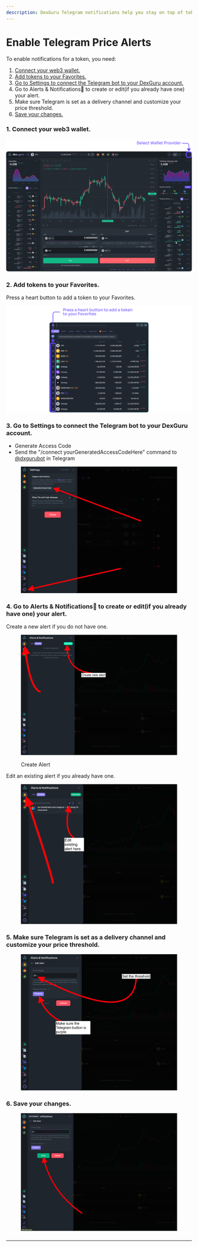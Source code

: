 ```yaml
---
description: DexGuru Telegram notifications help you stay on top of tokens’ prices.
---
```


# Enable Telegram Price Alerts

To enable notifications for a token, you need:&#x20;

1. [Connect your web3 wallet.](enable-price-alerts.md#1.-connect-your-web3-wallet.)
2. [Add tokens to your Favorites.](enable-price-alerts.md#2.-add-tokens-to-your-favorites.)
3. [Go to Settings to connect the Telegram bot to your DexGuru account.](enable-price-alerts.md#3.-go-to-settings.)
4. Go to Alerts & Notifications🔔 to create or edit(if you already have one) your alert.
5. Make sure Telegram is set as a delivery channel and customize your price threshold.
6. [Save your changes.](enable-price-alerts.md#undefined)

### 1. **Connect your web3 wallet.**

![](<../../.gitbook/assets/1. Connect your web3 wallet..png>)

### 2. Add tokens to your Favorites.&#x20;

Press a heart button to add a token to your Favorites.

![](<../../.gitbook/assets/2. Add tokens to your Favorites..png>)

### 3. Go to Settings to connect the Telegram bot to your DexGuru account.&#x20;

* Generate Access Code
* Send the "/connect yourGeneratedAccessCodeHere" command to [@dxgurubot](https://t.me/dxgurubot) in Telegram&#x20;

<figure><img src="../../.gitbook/assets/Screen Shot 2022-10-04 at 3.41.28 PM.png" alt=""><figcaption></figcaption></figure>

### 4. Go to Alerts & Notifications🔔 to create or edit(if you already have one) your alert.

Create a new alert if you do not have one.

<figure><img src="../../.gitbook/assets/Screen Shot 2022-10-04 at 5.29.41 PM (1).png" alt=""><figcaption><p>Create Alert</p></figcaption></figure>

Edit an existing alert if you already have one.&#x20;

<figure><img src="../../.gitbook/assets/Screen Shot 2022-10-04 at 5.27.13 PM.png" alt=""><figcaption></figcaption></figure>

### **5.** Make sure Telegram is set as a delivery channel and customize your price threshold.

<figure><img src="../../.gitbook/assets/Screen Shot 2022-10-04 at 5.41.35 PM.png" alt=""><figcaption></figcaption></figure>

### 6. **Save your changes.**

<figure><img src="../../.gitbook/assets/Screen Shot 2022-10-04 at 5.48.32 PM.png" alt=""><figcaption></figcaption></figure>

###

****

###
